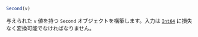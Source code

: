 ```julia
Second(v)
```

与えられた `v` 値を持つ `Second` オブジェクトを構築します。入力は [`Int64`](@ref) に損失なく変換可能でなければなりません。
